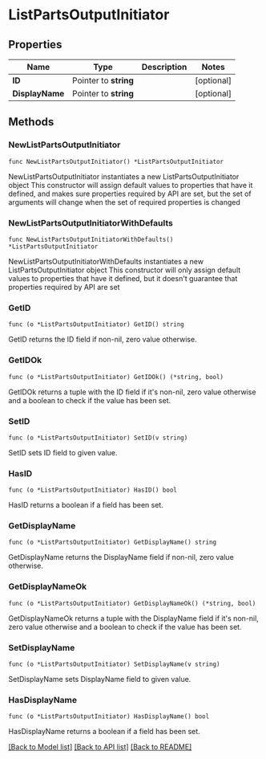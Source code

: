 # ListPartsOutputInitiator

## Properties

Name | Type | Description | Notes
------------ | ------------- | ------------- | -------------
**ID** | Pointer to **string** |  | [optional] 
**DisplayName** | Pointer to **string** |  | [optional] 

## Methods

### NewListPartsOutputInitiator

`func NewListPartsOutputInitiator() *ListPartsOutputInitiator`

NewListPartsOutputInitiator instantiates a new ListPartsOutputInitiator object
This constructor will assign default values to properties that have it defined,
and makes sure properties required by API are set, but the set of arguments
will change when the set of required properties is changed

### NewListPartsOutputInitiatorWithDefaults

`func NewListPartsOutputInitiatorWithDefaults() *ListPartsOutputInitiator`

NewListPartsOutputInitiatorWithDefaults instantiates a new ListPartsOutputInitiator object
This constructor will only assign default values to properties that have it defined,
but it doesn't guarantee that properties required by API are set

### GetID

`func (o *ListPartsOutputInitiator) GetID() string`

GetID returns the ID field if non-nil, zero value otherwise.

### GetIDOk

`func (o *ListPartsOutputInitiator) GetIDOk() (*string, bool)`

GetIDOk returns a tuple with the ID field if it's non-nil, zero value otherwise
and a boolean to check if the value has been set.

### SetID

`func (o *ListPartsOutputInitiator) SetID(v string)`

SetID sets ID field to given value.

### HasID

`func (o *ListPartsOutputInitiator) HasID() bool`

HasID returns a boolean if a field has been set.

### GetDisplayName

`func (o *ListPartsOutputInitiator) GetDisplayName() string`

GetDisplayName returns the DisplayName field if non-nil, zero value otherwise.

### GetDisplayNameOk

`func (o *ListPartsOutputInitiator) GetDisplayNameOk() (*string, bool)`

GetDisplayNameOk returns a tuple with the DisplayName field if it's non-nil, zero value otherwise
and a boolean to check if the value has been set.

### SetDisplayName

`func (o *ListPartsOutputInitiator) SetDisplayName(v string)`

SetDisplayName sets DisplayName field to given value.

### HasDisplayName

`func (o *ListPartsOutputInitiator) HasDisplayName() bool`

HasDisplayName returns a boolean if a field has been set.


[[Back to Model list]](../README.md#documentation-for-models) [[Back to API list]](../README.md#documentation-for-api-endpoints) [[Back to README]](../README.md)


